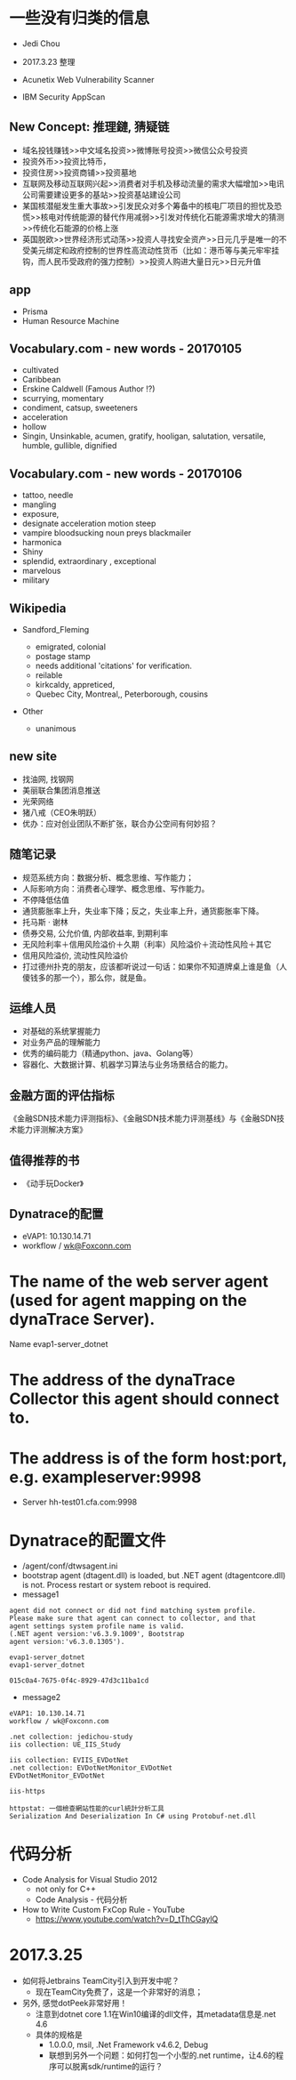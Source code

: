 # 一些没有归类的信息

* Jedi Chou
* 2017.3.23 整理

* Acunetix Web Vulnerability Scanner
* IBM Security AppScan

## New Concept: 推理鏈, 猜疑链

* 域名投钱赚钱>>中文域名投资>>微博账号投资>>微信公众号投资
* 投资外币>>投资比特币，
* 投资住房>>投资商铺>>投资墓地
* 互联网及移动互联网兴起>>消费者对手机及移动流量的需求大幅增加>>电讯公司需要建设更多的基站>>投资基站建设公司
* 某国核潜艇发生重大事故>>引发民众对多个筹备中的核电厂项目的担忧及恐慌>>核电对传统能源的替代作用减弱>>引发对传统化石能源需求增大的猜测>>传统化石能源的价格上涨
* 英国脱欧>>世界经济形式动荡>>投资人寻找安全资产>>日元几乎是唯一的不受美元绑定和政府控制的世界性高流动性货币（比如：港币等与美元牢牢挂钩，而人民币受政府的强力控制）>>投资人购进大量日元>>日元升值

## app

* Prisma
* Human Resource Machine

## Vocabulary.com - new words - 20170105

* cultivated
* Caribbean
* Erskine Caldwell (Famous Author !?)
* scurrying, momentary
* condiment, catsup, sweeteners
* acceleration
* hollow
* Singin, Unsinkable, acumen, gratify, hooligan, salutation, versatile, humble, gullible, dignified

## Vocabulary.com - new words - 20170106

* tattoo, needle
* mangling
* exposure,
* designate acceleration motion steep
* vampire bloodsucking noun preys blackmailer
* harmonica
* Shiny
* splendid, extraordinary , exceptional
* marvelous
* military

## Wikipedia

* Sandford_Fleming
  * emigrated, colonial
  * postage stamp
  * needs additional 'citations' for verification.
  * reilable
  * kirkcaldy, appreticed,
  * Quebec City, Montreal,, Peterborough, cousins

* Other
  * unanimous
  
## new site

* 找油网, 找钢网
* 美丽联合集团消息推送
* 光荣网络
* 猪八戒（CEO朱明跃）
* 优办：应对创业团队不断扩张，联合办公空间有何妙招？

## 随笔记录

* 规范系统方向：数据分析、概念思维、写作能力；
* 人际影响方向：消费者心理学、概念思维、写作能力。
* 不停降低估值
* 通货膨胀率上升，失业率下降；反之，失业率上升，通货膨胀率下降。
* 托马斯 · 谢林
* 债券交易, 公允价值, 内部收益率, 到期利率
* 无风险利率＋信用风险溢价＋久期（利率）风险溢价＋流动性风险＋其它
* 信用风险溢价, 流动性风险溢价
* 打过德州扑克的朋友，应该都听说过一句话：如果你不知道牌桌上谁是鱼（人傻钱多的那一个），那么你，就是鱼。

## 运维人员

* 对基础的系统掌握能力
* 对业务产品的理解能力
* 优秀的编码能力（精通python、java、Golang等）
* 容器化、大数据计算、机器学习算法与业务场景结合的能力。

## 金融方面的评估指标

《金融SDN技术能力评测指标》、《金融SDN技术能力评测基线》与《金融SDN技术能力评测解决方案》

## 值得推荐的书

* 《动手玩Docker》

## Dynatrace的配置

* eVAP1: 10.130.14.71
* workflow / wk@Foxconn.com

# The name of the web server agent (used for agent mapping on the dynaTrace Server).
Name evap1-server_dotnet

# The address of the dynaTrace Collector this agent should connect to. 
# The address is of the form host:port, e.g. exampleserver:9998
* Server hh-test01.cfa.com:9998

# Dynatrace的配置文件
* <dynatrace install directory>/agent/conf/dtwsagent.ini
* bootstrap agent (dtagent.dll) is loaded, but .NET agent (dtagentcore.dll) is not. Process restart or system reboot is required.
* message1
```
agent did not connect or did not find matching system profile. 
Please make sure that agent can connect to collector, and that
agent settings system profile name is valid. 
(.NET agent version:'v6.3.9.1009', Bootstrap 
agent version:'v6.3.0.1305').

evap1-server_dotnet
evap1-server_dotnet

015c0a4-7675-0f4c-8929-47d3c11ba1cd
```
* message2
```
eVAP1: 10.130.14.71
workflow / wk@Foxconn.com

.net collection: jedichou-study
iis collection: UE_IIS_Study

iis collection: EVIIS_EVDotNet
.net collection: EVDotNetMonitor_EVDotNet
EVDotNetMonitor_EVDotNet

iis-https

httpstat: 一個檢查網站性能的curl統計分析工具
Serialization And Deserialization In C# using Protobuf-net.dll
```

# 代码分析
* Code Analysis for Visual Studio 2012
  - not only for C++
  - Code Analysis - 代码分析
* How to Write Custom FxCop Rule - YouTube
  - https://www.youtube.com/watch?v=D_tThCGaylQ

# 2017.3.25
* 如何将Jetbrains TeamCity引入到开发中呢？
  - 现在TeamCity免费了，这是一个非常好的消息；
* 另外, 感觉dotPeek非常好用！
  - 注意到dotnet core 1.1在Win10编译的dll文件，其metadata信息是.net 4.6
  - 具体的规格是
    - 1.0.0.0, msil, .Net Framework v4.6.2, Debug
    - 联想到另外一个问题：如何打包一个小型的.net runtime，让4.6的程序可以脱离sdk/runtime的运行？
